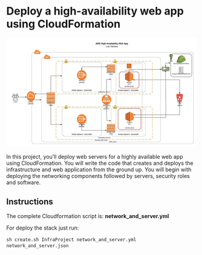 # Deploy a high-availability web app using CloudFormation

![img-1](diagram/Project-02-DevOps-NanoDegree.jpeg)

In this project, you’ll deploy web servers for a highly available web app using CloudFormation. You will write the code that creates and deploys the infrastructure and web application from the ground up. You will begin with deploying the networking components followed by servers, security roles and software.

## Instructions

The complete Cloudformation script is: **network_and_server.yml** 

For deploy the stack just run: 

    sh create.sh InfraProject network_and_server.yml network_and_server.json